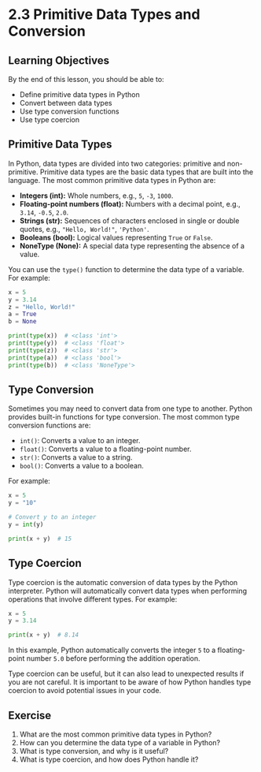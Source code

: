 # 2.3 Primitive Data Types and Conversion

## Learning Objectives

By the end of this lesson, you should be able to:

- Define primitive data types in Python
- Convert between data types
- Use type conversion functions
- Use type coercion

## Primitive Data Types

In Python, data types are divided into two categories: primitive and non-primitive. Primitive data types are the basic data types that are built into the language. The most common primitive data types in Python are:

- **Integers (int):** Whole numbers, e.g., `5`, `-3`, `1000`.
- **Floating-point numbers (float):** Numbers with a decimal point, e.g., `3.14`, `-0.5`, `2.0`.
- **Strings (str):** Sequences of characters enclosed in single or double quotes, e.g., `"Hello, World!"`, `'Python'`.
- **Booleans (bool):** Logical values representing `True` or `False`.
- **NoneType (None):** A special data type representing the absence of a value.

You can use the `type()` function to determine the data type of a variable. For example:

```python
x = 5
y = 3.14
z = "Hello, World!"
a = True
b = None

print(type(x))  # <class 'int'>
print(type(y))  # <class 'float'>
print(type(z))  # <class 'str'>
print(type(a))  # <class 'bool'>
print(type(b))  # <class 'NoneType'>
```

## Type Conversion

Sometimes you may need to convert data from one type to another. Python provides built-in functions for type conversion. The most common type conversion functions are:

- `int()`: Converts a value to an integer.
- `float()`: Converts a value to a floating-point number.
- `str()`: Converts a value to a string.
- `bool()`: Converts a value to a boolean.

For example:

```python
x = 5
y = "10"

# Convert y to an integer
y = int(y)

print(x + y)  # 15
```

## Type Coercion

Type coercion is the automatic conversion of data types by the Python interpreter. Python will automatically convert data types when performing operations that involve different types. For example:

```python
x = 5
y = 3.14

print(x + y)  # 8.14
```

In this example, Python automatically converts the integer `5` to a floating-point number `5.0` before performing the addition operation.

Type coercion can be useful, but it can also lead to unexpected results if you are not careful. It is important to be aware of how Python handles type coercion to avoid potential issues in your code.

## Exercise

1. What are the most common primitive data types in Python?
2. How can you determine the data type of a variable in Python?
3. What is type conversion, and why is it useful?
4. What is type coercion, and how does Python handle it?
